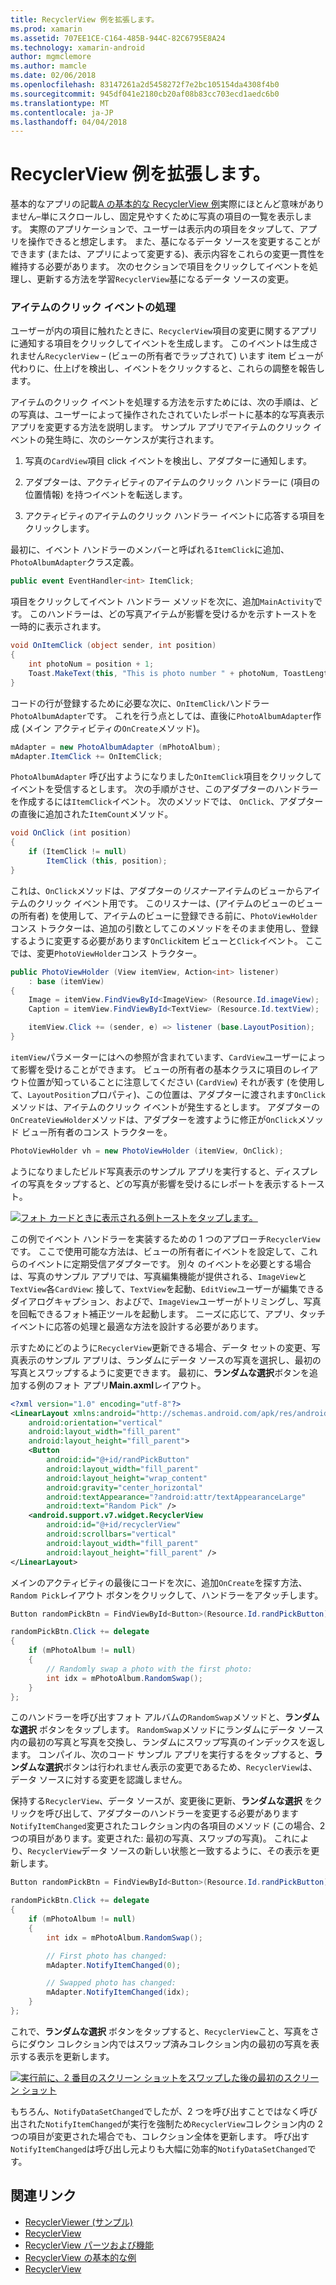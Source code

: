 ```yaml
---
title: RecyclerView 例を拡張します。
ms.prod: xamarin
ms.assetid: 707EE1CE-C164-485B-944C-82C6795E8A24
ms.technology: xamarin-android
author: mgmclemore
ms.author: mamcle
ms.date: 02/06/2018
ms.openlocfilehash: 83147261a2d5458272f7e2bc105154da4308f4b0
ms.sourcegitcommit: 945df041e2180cb20af08b83cc703ecd1aedc6b0
ms.translationtype: MT
ms.contentlocale: ja-JP
ms.lasthandoff: 04/04/2018
---
```

# <a name="extending-the-recyclerview-example"></a>RecyclerView 例を拡張します。


基本的なアプリの記載[A の基本的な RecyclerView 例](~/android/user-interface/layouts/recycler-view/recyclerview-example.md)実際にほとんど意味がありません&ndash;単にスクロールし、固定見やすくために写真の項目の一覧を表示します。 実際のアプリケーションで、ユーザーは表示内の項目をタップして、アプリを操作できると想定します。 また、基になるデータ ソースを変更することができます (または、アプリによって変更する)、表示内容をこれらの変更一貫性を維持する必要があります。 次のセクションで項目をクリックしてイベントを処理し、更新する方法を学習`RecyclerView`基になるデータ ソースの変更。


### <a name="handling-item-click-events"></a>アイテムのクリック イベントの処理

ユーザーが内の項目に触れたときに、`RecyclerView`項目の変更に関するアプリに通知する項目をクリックしてイベントを生成します。 このイベントは生成されません`RecyclerView` &ndash; (ビューの所有者でラップされて) います item ビューが代わりに、仕上げを検出し、イベントをクリックすると、これらの調整を報告します。

アイテムのクリック イベントを処理する方法を示すためには、次の手順は、どの写真は、ユーザーによって操作されたされていたレポートに基本的な写真表示アプリを変更する方法を説明します。 サンプル アプリでアイテムのクリック イベントの発生時に、次のシーケンスが実行されます。

1.  写真の`CardView`項目 click イベントを検出し、アダプターに通知します。

2.  アダプターは、アクティビティのアイテムのクリック ハンドラーに (項目の位置情報) を持つイベントを転送します。

3.  アクティビティのアイテムのクリック ハンドラー イベントに応答する項目をクリックします。

最初に、イベント ハンドラーのメンバーと呼ばれる`ItemClick`に追加、`PhotoAlbumAdapter`クラス定義。

```csharp
public event EventHandler<int> ItemClick;
```

項目をクリックしてイベント ハンドラー メソッドを次に、追加`MainActivity`です。
このハンドラーは、どの写真アイテムが影響を受けるかを示すトーストを一時的に表示されます。

```csharp
void OnItemClick (object sender, int position)
{
    int photoNum = position + 1;
    Toast.MakeText(this, "This is photo number " + photoNum, ToastLength.Short).Show();
}

```

コードの行が登録するために必要な次に、`OnItemClick`ハンドラー`PhotoAlbumAdapter`です。 これを行う点としては、直後に`PhotoAlbumAdapter`作成 (メイン アクティビティの`OnCreate`メソッド)。

```csharp
mAdapter = new PhotoAlbumAdapter (mPhotoAlbum);
mAdapter.ItemClick += OnItemClick;

```

`PhotoAlbumAdapter` 呼び出すようになりました`OnItemClick`項目をクリックしてイベントを受信するとします。 次の手順がさせ、このアダプターのハンドラーを作成するには`ItemClick`イベント。 次のメソッドでは、 `OnClick`、アダプターの直後に追加された`ItemCount`メソッド。

```csharp
void OnClick (int position)
{
    if (ItemClick != null)
        ItemClick (this, position);
}
```

これは、`OnClick`メソッドは、アダプターの*リスナー*アイテムのビューからアイテムのクリック イベント用です。 このリスナーは、(アイテムのビューのビューの所有者) を使用して、アイテムのビューに登録できる前に、`PhotoViewHolder`コンス トラクターは、追加の引数としてこのメソッドをそのまま使用し、登録するように変更する必要があります`OnClick`item ビューと`Click`イベント。
ここでは、変更`PhotoViewHolder`コンス トラクター。

```csharp
public PhotoViewHolder (View itemView, Action<int> listener)
    : base (itemView)
{
    Image = itemView.FindViewById<ImageView> (Resource.Id.imageView);
    Caption = itemView.FindViewById<TextView> (Resource.Id.textView);

    itemView.Click += (sender, e) => listener (base.LayoutPosition);
}

```

`itemView`パラメーターにはへの参照が含まれています、`CardView`ユーザーによって影響を受けることができます。 ビューの所有者の基本クラスに項目のレイアウト位置が知っていることに注意してください (`CardView`) それが表す (を使用して、`LayoutPosition`プロパティ)、この位置は、アダプターに渡されます`OnClick`メソッドは、アイテムのクリック イベントが発生するとします。 アダプターの`OnCreateViewHolder`メソッドは、アダプターを渡すように修正が`OnClick`メソッド ビュー所有者のコンス トラクターを。

```csharp
PhotoViewHolder vh = new PhotoViewHolder (itemView, OnClick);
```

ようになりましたビルド写真表示のサンプル アプリを実行すると、ディスプレイの写真をタップすると、どの写真が影響を受けるにレポートを表示するトースト。

[![フォト カードときに表示される例トーストをタップします。](extending-the-example-images/01-photo-selected-sml.png)](extending-the-example-images/01-photo-selected.png#lightbox)

この例でイベント ハンドラーを実装するための 1 つのアプローチ`RecyclerView`です。 ここで使用可能な方法は、ビューの所有者にイベントを設定して、これらのイベントに定期受信アダプターです。 別々 のイベントを必要とする場合は、写真のサンプル アプリでは、写真編集機能が提供される、`ImageView`と`TextView`各`CardView`: 接して、`TextView`を起動、`EditView`ユーザーが編集できるダイアログキャプション、およびで、`ImageView`ユーザーがトリミングし、写真を回転できるフォト補正ツールを起動します。 ニーズに応じて、アプリ、タッチ イベントに応答の処理と最適な方法を設計する必要があります。

示すためにどのように`RecyclerView`更新できる場合、データ セットの変更、写真表示のサンプル アプリは、ランダムにデータ ソースの写真を選択し、最初の写真とスワップするように変更できます。 最初に、**ランダムな選択**ボタンを追加する例のフォト アプリ**Main.axml**レイアウト。

```xml
<?xml version="1.0" encoding="utf-8"?>
<LinearLayout xmlns:android="http://schemas.android.com/apk/res/android"
    android:orientation="vertical"
    android:layout_width="fill_parent"
    android:layout_height="fill_parent">
    <Button
        android:id="@+id/randPickButton"
        android:layout_width="fill_parent"
        android:layout_height="wrap_content"
        android:gravity="center_horizontal"
        android:textAppearance="?android:attr/textAppearanceLarge"
        android:text="Random Pick" />
    <android.support.v7.widget.RecyclerView
        android:id="@+id/recyclerView"
        android:scrollbars="vertical"
        android:layout_width="fill_parent"
        android:layout_height="fill_parent" />
</LinearLayout>
```

メインのアクティビティの最後にコードを次に、追加`OnCreate`を探す方法、`Random Pick`レイアウト ボタンをクリックして、ハンドラーをアタッチします。

```csharp
Button randomPickBtn = FindViewById<Button>(Resource.Id.randPickButton);

randomPickBtn.Click += delegate
{
    if (mPhotoAlbum != null)
    {
        // Randomly swap a photo with the first photo:
        int idx = mPhotoAlbum.RandomSwap();
    }
};

```

このハンドラーを呼び出すフォト アルバムの`RandomSwap`メソッドと、**ランダムな選択** ボタンをタップします。 `RandomSwap`メソッドにランダムにデータ ソース内の最初の写真と写真を交換し、ランダムにスワップ写真のインデックスを返します。 コンパイル、次のコード サンプル アプリを実行するをタップすると、**ランダムな選択**ボタンは行われません表示の変更であるため、`RecyclerView`は、データ ソースに対する変更を認識しません。

保持する`RecyclerView`、データ ソースが、変更後に更新、**ランダムな選択** をクリックを呼び出して、アダプターのハンドラーを変更する必要があります`NotifyItemChanged`変更されたコレクション内の各項目のメソッド (この場合、2 つの項目があります。変更された: 最初の写真、スワップの写真)。 これにより、`RecyclerView`データ ソースの新しい状態と一致するように、その表示を更新します。

```csharp
Button randomPickBtn = FindViewById<Button>(Resource.Id.randPickButton);

randomPickBtn.Click += delegate
{
    if (mPhotoAlbum != null)
    {
        int idx = mPhotoAlbum.RandomSwap();

        // First photo has changed:
        mAdapter.NotifyItemChanged(0);

        // Swapped photo has changed:
        mAdapter.NotifyItemChanged(idx);
    }
};

```

これで、**ランダムな選択** ボタンをタップすると、`RecyclerView`こと、写真をさらにダウン コレクション内ではスワップ済みコレクション内の最初の写真を表示する表示を更新します。

[![実行前に、2 番目のスクリーン ショットをスワップした後の最初のスクリーン ショット](extending-the-example-images/02-random-pick-sml.png)](extending-the-example-images/02-random-pick.png#lightbox)

もちろん、`NotifyDataSetChanged`でしたが、2 つを呼び出すことではなく呼び出された`NotifyItemChanged`が実行を強制ため`RecyclerView`コレクション内の 2 つの項目が変更された場合でも、コレクション全体を更新します。 呼び出す`NotifyItemChanged`は呼び出し元よりも大幅に効率的`NotifyDataSetChanged`です。


## <a name="related-links"></a>関連リンク

- [RecyclerViewer (サンプル)](https://developer.xamarin.com/samples/monodroid/android5.0/RecyclerViewer)
- [RecyclerView](~/android/user-interface/layouts/recycler-view/index.md)
- [RecyclerView パーツおよび機能](~/android/user-interface/layouts/recycler-view/parts-and-functionality.md)
- [RecyclerView の基本的な例](~/android/user-interface/layouts/recycler-view/recyclerview-example.md)
- [RecyclerView](https://developer.android.com/reference/android/support/v7/widget/RecyclerView.html)
